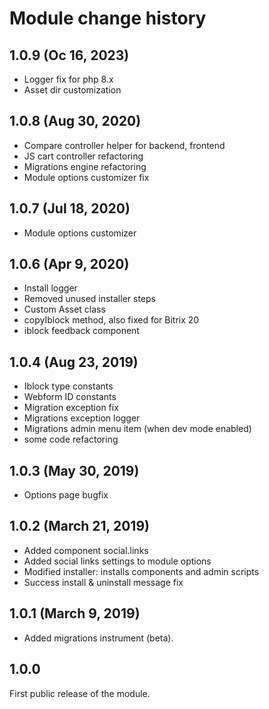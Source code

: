 # Module change history

## 1.0.9 (Oc 16, 2023)
- Logger fix for php 8.x
- Asset dir customization

## 1.0.8 (Aug 30, 2020)
- Compare controller helper for backend, frontend
- JS cart controller refactoring
- Migrations engine refactoring
- Module options customizer fix

## 1.0.7 (Jul 18, 2020)
- Module options customizer

## 1.0.6 (Apr 9, 2020)
- Install logger
- Removed unused installer steps
- Custom Asset class
- copyIblock method, also fixed for Bitrix 20
- iblock feedback component

## 1.0.4 (Aug 23, 2019)
- Iblock type constants
- Webform ID constants
- Migration exception fix
- Migrations exception logger
- Migrations admin menu item (when dev mode enabled)
- some code refactoring

## 1.0.3 (May 30, 2019)
- Options page bugfix

## 1.0.2 (March 21, 2019)
- Added component social.links
- Added social links settings to module options
- Modified installer: installs components and admin scripts
- Success install & uninstall message fix

## 1.0.1 (March 9, 2019)

- Added migrations instrument (beta).

## 1.0.0

First public release of the module.